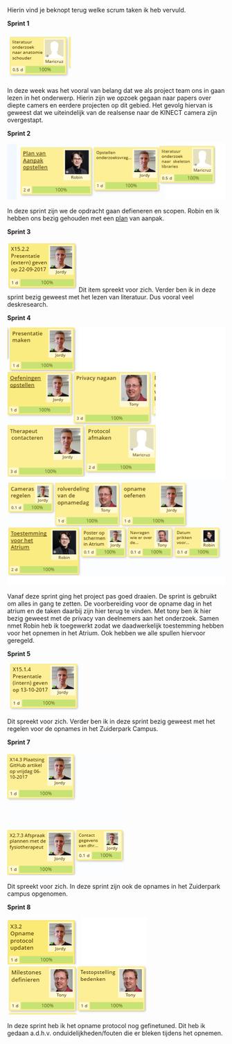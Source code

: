 Hierin vind je beknopt terug welke scrum taken ik heb vervuld.

**Sprint 1**

![Alt Text](https://raw.githubusercontent.com/jordyo/portfolio/master/Scrum%20project%20taken/sprint1.PNG)

In deze week was het vooral van belang dat we als project team ons in gaan lezen in het onderwerp. Hierin zijn we opzoek gegaan naar papers over diepte camers en eerdere projecten op dit gebied.
Het gevolg hiervan is geweest dat we uiteindelijk van de realsense naar de KINECT camera zijn overgestapt.

**Sprint 2**

![sprint 2](https://raw.githubusercontent.com/jordyo/portfolio/master/Scrum%20project%20taken/sprint%202.PNG)

In deze sprint zijn we de opdracht gaan defieneren en scopen. Robin en ik hebben ons bezig gehouden met een [plan](https://github.com/jordyo/portfolio/blob/master/Scrum%20project%20taken/Plan%20van%20aanpak.pdf) van aanpak.

**Sprint 3**

![Alt Text](https://raw.githubusercontent.com/jordyo/portfolio/master/Scrum%20project%20taken/sprint%203.PNG)
Dit item spreekt voor zich. 
Verder ben ik in deze sprint bezig geweest met het lezen van literatuur. Dus vooral veel deskresearch.

**Sprint 4**

![Alt Text](https://raw.githubusercontent.com/jordyo/portfolio/master/Scrum%20project%20taken/sprint%204.png)

Vanaf deze sprint ging het project pas goed draaien.  De sprint is gebruikt om alles in gang te zetten. 
De voorbereiding voor de opname dag in het atrium en de taken daarbij zijn hier terug te vinden. 
Met tony ben ik hier bezig geweest met de privacy van deelnemers aan het onderzoek. Samen nmet Robin heb ik toegewerkt zodat we daadwerkelijk toestemming hebben voor het opnemen in het Atrium. Ook hebben we alle spullen hiervoor geregeld.

**Sprint 5**

![Alt Text](https://raw.githubusercontent.com/jordyo/portfolio/master/Scrum%20project%20taken/sprint%205.png)

Dit spreekt voor zich. Verder ben ik in deze sprint bezig geweest met het regelen voor de opnames in het Zuiderpark Campus.

**Sprint 7**

![Alt Text](https://raw.githubusercontent.com/jordyo/portfolio/master/Scrum%20project%20taken/sprint%207.PNG)

Dit spreekt voor zich. In deze sprint zijn ook de opnames in het Zuiderpark campus opgenomen.

**Sprint 8**

![Alt Text](https://github.com/jordyo/portfolio/blob/master/Scrum%20project%20taken/sprint%208.png)

In deze sprint heb ik het opname protocol nog gefinetuned. Dit heb ik gedaan a.d.h.v. onduidelijkheden/fouten die er bleken tijdens het opnemen.
